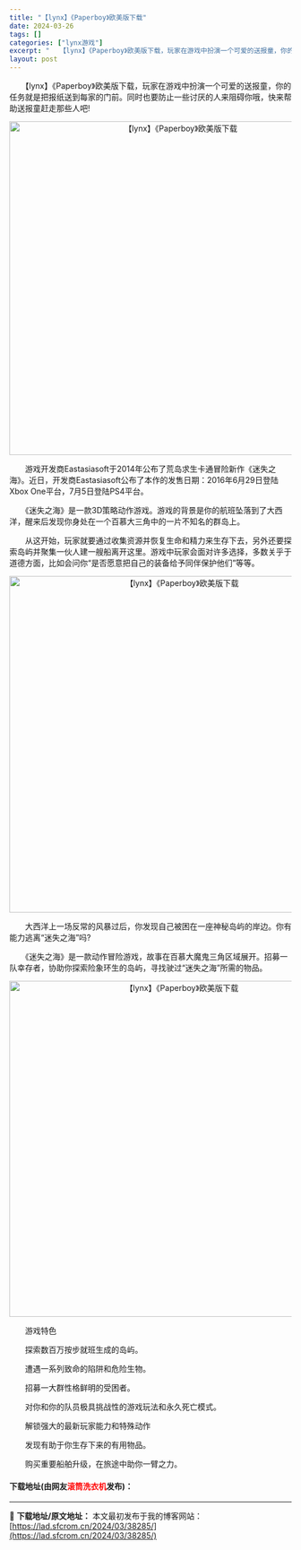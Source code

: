 ```yaml
---
title: "【lynx】《Paperboy》欧美版下载"
date: 2024-03-26
tags: []
categories: ["lynx游戏"]
excerpt: "　　【lynx】《Paperboy》欧美版下载，玩家在游戏中扮演一个可爱的送报童，你的任务就是把报纸送到每家的门前。同时也要防止一些讨厌的人来阻碍你哦，快来帮助送报童赶走那些人吧! 　　游戏开发商Eastasiasoft于2014年公布了荒岛求生卡通冒险新作《迷失之海》。近日，开发商Eastasia&hellip;"
layout: post
---
```


 <p>　　【lynx】《Paperboy》欧美版下载，玩家在游戏中扮演一个可爱的送报童，你的任务就是把报纸送到每家的门前。同时也要防止一些讨厌的人来阻碍你哦，快来帮助送报童赶走那些人吧!</p> <p align="center"><img align="" border="0" src="https://lad.sfcrom.cn/wp-content/uploads/2024/03/20240326_6602c4255e814.png" width="596" alt="【lynx】《Paperboy》欧美版下载" /></p> <p>　　游戏开发商Eastasiasoft于2014年公布了荒岛求生卡通冒险新作《迷失之海》。近日，开发商Eastasiasoft公布了本作的发售日期：2016年6月29日登陆Xbox One平台，7月5日登陆PS4平台。</p> <p>　　《迷失之海》是一款3D策略动作游戏。游戏的背景是你的航班坠落到了大西洋，醒来后发现你身处在一个百慕大三角中的一片不知名的群岛上。</p> <p>　　从这开始，玩家就要通过收集资源并恢复生命和精力来生存下去，另外还要探索岛屿并聚集一伙人建一艘船离开这里。游戏中玩家会面对许多选择，多数关乎于道德方面，比如会问你&ldquo;是否愿意把自己的装备给予同伴保护他们&rdquo;等等。</p> <p align="center"><img align="" border="0" src="https://lad.sfcrom.cn/wp-content/uploads/2024/03/20240326_6602c4260eaca.png" width="601" alt="【lynx】《Paperboy》欧美版下载" /></p> <p>　　大西洋上一场反常的风暴过后，你发现自己被困在一座神秘岛屿的岸边。你有能力逃离&ldquo;迷失之海&rdquo;吗?</p> <p>　　《迷失之海》是一款动作冒险游戏，故事在百慕大魔鬼三角区域展开。招募一队幸存者，协助你探索险象环生的岛屿，寻找驶过&ldquo;迷失之海&rdquo;所需的物品。</p> <p align="center"><img align="" border="0" src="https://lad.sfcrom.cn/wp-content/uploads/2024/03/20240326_6602c426bc93b.png" width="600" alt="【lynx】《Paperboy》欧美版下载" /></p> <p>　　游戏特色</p> <p>　　探索数百万按步就班生成的岛屿。</p> <p>　　遭遇一系列致命的陷阱和危险生物。</p> <p>　　招募一大群性格鲜明的受困者。</p> <p>　　对你和你的队员极具挑战性的游戏玩法和永久死亡模式。</p> <p>　　解锁强大的最新玩家能力和特殊动作</p> <p>　　发现有助于你生存下来的有用物品。</p> <p>　　购买重要船舶升级，在旅途中助你一臂之力。</p> <p><h4>下载地址(由网友<font color="red">滚筒洗衣机</font>发布)：</h4></p> 

---
📖 **下载地址/原文地址：** 本文最初发布于我的博客网站：[https://lad.sfcrom.cn/2024/03/38285/](https://lad.sfcrom.cn/2024/03/38285/)
